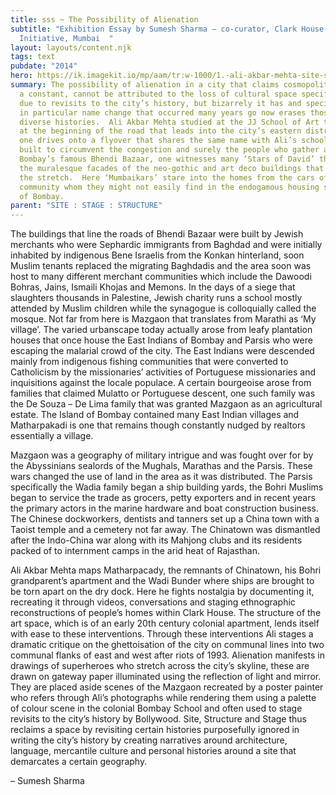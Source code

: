 ```yaml
---
title: sss ~ The Possibility of Alienation
subtitle: "Exhibition Essay by Sumesh Sharma – co-curator, Clark House
  Initiative, Mumbai  "
layout: layouts/content.njk
tags: text
pubdate: "2014"
hero: https://ik.imagekit.io/mp/aam/tr:w-1000/1.-ali-akbar-mehta-site-stage-structure-2014_installation-view-©-aliakbarmehta.jpg
summary: The possibility of alienation in a city that claims cosmopolitanism as
  a constant, cannot be attributed to the loss of cultural space specifically
  due to revisits to the city’s history, but bizarrely it has and specifically
  in particular name change that occurred many years go now erases those many
  diverse histories.  Ali Akbar Mehta studied at the JJ School of Art that stood
  at the beginning of the road that leads into the city’s eastern districts.  As
  one drives onto a flyover that shares the same name with Ali’s school and was
  built to circumvent the congestion and surely the people who gather at
  Bombay’s famous Bhendi Bazaar, one witnesses many ‘Stars of David’ that adorn
  the muralesque facades of the neo-gothic and art deco buildings that exist on
  the stretch.  Here ‘Mumbaikars’ stare into the homes from the cars of a
  community whom they might not easily find in the endogamous housing societies
  of Bombay.
parent: "SITE : STAGE : STRUCTURE"
---
```

The buildings that line the roads of Bhendi Bazaar were built by Jewish merchants who were Sephardic immigrants from Baghdad and were initially inhabited by indigenous Bene Israelis from the Konkan hinterland, soon Muslim tenants replaced the migrating Baghdadis and the area soon was host to many different merchant communities which include the Dawoodi Bohras, Jains, Ismaili Khojas and Memons.  In the days of a siege that slaughters thousands in Palestine, Jewish charity runs a school mostly attended by Muslim children while the synagogue is colloquially called the mosque.  Not far from here is Mazgaon that translates from Marathi as ‘My village’. The varied urbanscape today actually arose from leafy plantation houses that once house the East Indians of Bombay and Parsis who were escaping the malarial crowd of the city.  The East Indians were descended mainly from indigenous fishing communities that were converted to Catholicism by the missionaries’ activities of Portuguese missionaries and inquisitions against the locale populace.   A certain bourgeoise arose from families that claimed Mulatto or Portuguese descent, one such family was the De Souza – De Lima family that was granted Mazgaon as an agricultural estate.  The Island of Bombay contained many East Indian villages and Matharpakadi is one that remains though constantly nudged by realtors essentially a village.

Mazgaon was a geography of military intrigue and was fought over for by the Abyssinians sealords of the Mughals, Marathas and the Parsis.  These wars changed the use of land in the area as it was distributed.  The Parsis specifically the Wadia family began a ship building yards, the Bohri Muslims began to service the trade as grocers, petty exporters and in recent years the primary actors in the marine hardware and boat construction business.  The Chinese dockworkers, dentists and tanners set up a China town with a Taoist temple and a cemetery not far away.  The Chinatown was dismantled after the Indo-China war along with its Mahjong clubs and its residents packed of to internment camps in the arid heat of Rajasthan.

Ali Akbar Mehta maps Matharpacady, the remnants of Chinatown, his Bohri grandparent’s apartment and the Wadi Bunder where ships are brought to be torn apart on the dry dock. Here he fights nostalgia by documenting it, recreating it through videos, conversations and staging ethnographic reconstructions of people’s homes within Clark House.  The structure of the art space, which is of an early 20th century colonial apartment, lends itself with ease to these interventions.  Through these interventions Ali stages a dramatic critique on the ghettoisation of the city on communal lines into two communal flanks of east and west after riots of 1993.  Alienation manifests in drawings of superheroes who stretch across the city’s skyline, these are drawn on gateway paper illuminated using the reflection of light and mirror. They are placed aside scenes of the Mazgaon recreated by a poster painter who refers through Ali’s photographs while rendering them using a palette of colour scene in the colonial Bombay School and often used to stage revisits to the city’s history by Bollywood.  Site, Structure and Stage thus reclaims a space by revisiting certain histories purposefully ignored in writing the city’s history by creating narratives around architecture, language, mercantile culture and personal histories around a site that demarcates a certain geography.

– Sumesh Sharma
